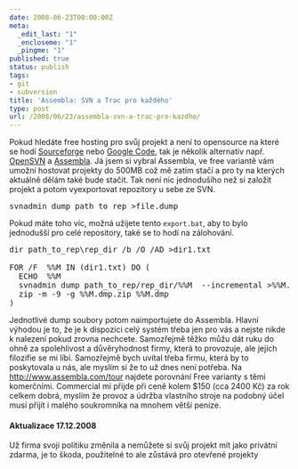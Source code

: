 ```yaml
---
date: 2008-06-23T00:00:00Z
meta:
  _edit_last: "1"
  _encloseme: "1"
  _pingme: "1"
published: true
status: publish
tags:
- git
- subversion
title: 'Assembla: SVN a Trac pro každého'
type: post
url: /2008/06/23/assembla-svn-a-trac-pro-kazdho/
---
```


Pokud hledáte free hosting pro svůj projekt a není to opensource na které se hodí <a href="http://sourceforge.net/">Sourceforge</a> nebo <a href="http://code.google.com/">Google Code</a>, tak je několik alternativ např. <a href="https://opensvn.csie.org/">OpenSVN</a> a <a href="http://www.assembla.com/">Assembla</a>. Já jsem si vybral Assembla, ve free variantě vám umožní hostovat projekty do 500MB což mě zatím stačí a pro ty na kterých aktuálně dělám také bude stačit. Tak není nic jednodušího než si založit projekt a potom vyexportovat repozitory u sebe ze SVN.
<pre>svnadmin dump path_to_rep &gt;file.dump</pre>
Pokud máte toho víc, možná užijete tento <code>export.bat</code>, aby to bylo jednodušší pro celé repository, také se to hodí na zálohování.
<pre>dir path_to_rep\rep_dir /b /O /AD &gt;dir1.txt

FOR /F  %%M IN (dir1.txt) DO (
  ECHO  %%M
  svnadmin dump path_to_rep/rep_dir/%%M  --incremental &gt;%%M.dmp
  zip -m -9 -g %%M.dmp.zip %%M.dmp
)</pre>
Jednotlivé dump soubory potom naimportujete do Assembla. Hlavní výhodou je to, že je k dispozici celý systém třeba jen pro vás a nejste nikde k nalezení pokud zrovna nechcete. Samozřejmě těžko můžu dát ruku do ohně za spolehlivost a důvěryhodnost firmy, která to provozuje, ale jejich filozifie se mi líbí. Samozřejmě bych uvítal třeba firmu, která by to poskytovala u nás, ale myslím si že to už dnes není potřeba. Na <a title="http://www.assembla.com/tour" href="http://www.assembla.com/tour">http://www.assembla.com/tour</a> najdete porovnání Free varianty s těmi komerčními. Commercial mi přijde při ceně kolem $150 (cca 2400 Kč) za rok celkem dobrá, myslím že provoz a údržba vlastního stroje na podobný účel musí přijít i malého soukromníka na mnohem větší peníze.

<h4>Aktualizace 17.12.2008</h4>
Už firma svoji politiku změnila a nemůžete si svůj projekt mít jako privátní zdarma, je to škoda, použitelné to ale zůstává pro otevřené projekty

